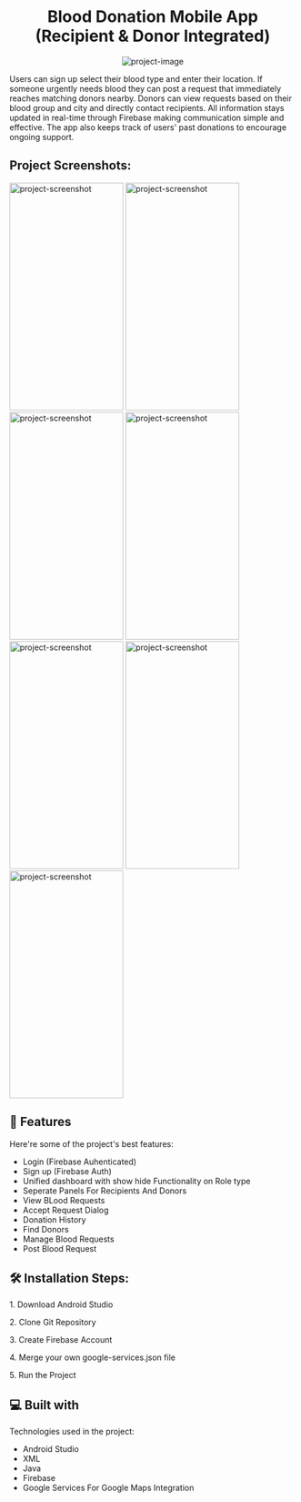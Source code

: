 <h1 align="center" id="title">Blood Donation Mobile App (Recipient &amp; Donor Integrated)</h1>

<p align="center"><img src="https://socialify.git.ci/adeentaquie/BloodDonor-AndroidAPP/image?custom_description=This+app+helps+connect+people+who+need+blood+with+those+who+want+to+donate+blood+easily+and+quickly%0Aacross+Pakistan%0A&amp;description=1&amp;font=Bitter&amp;language=1&amp;name=1&amp;owner=1&amp;pattern=Brick+Wall&amp;stargazers=1&amp;theme=Dark" alt="project-image"></p>

<p id="description">Users can sign up select their blood type and enter their location. If someone urgently needs blood they can post a request that immediately reaches matching donors nearby. Donors can view requests based on their blood group and city and directly contact recipients. All information stays updated in real-time through Firebase making communication simple and effective. The app also keeps track of users' past donations to encourage ongoing support.</p>

<h2>Project Screenshots:</h2>

<img src="https://i.ibb.co/q3M6pgbs/splashscreen.png" alt="project-screenshot" width="200" height="400/">

<img src="https://i.ibb.co/dJ4dHr0Y/accept-blood-requests.png" alt="project-screenshot" width="200" height="400/">

<img src="https://i.ibb.co/DHvPJ0Gv/dashboard.png" alt="project-screenshot" width="200" height="400/">

<img src="https://i.ibb.co/Rpq6tGGG/donationhistory.png" alt="project-screenshot" width="200" height="400/">

<img src=" https://i.ibb.co/nM1K54yH/manage-requests.png" alt="project-screenshot" width="200" height="400/">

<img src=" https://i.ibb.co/whVzBP9X/postbloodrequest.png" alt="project-screenshot" width="200" height="400/">

<img src=" https://i.ibb.co/VcjfsFGj/register.png" alt="project-screenshot" width="200" height="400/">

  
  
<h2>🧐 Features</h2>

Here're some of the project's best features:

*   Login (Firebase Auhenticated)
*   Sign up (Firebase Auth)
*   Unified dashboard with show hide Functionality on Role type
*   Seperate Panels For Recipients And Donors
*   View BLood Requests
*   Accept Request Dialog
*   Donation History
*   Find Donors
*   Manage Blood Requests
*   Post Blood Request

<h2>🛠️ Installation Steps:</h2>

<p>1. Download Android Studio</p>

<p>2. Clone Git Repository</p>

<p>3. Create Firebase Account</p>

<p>4. Merge your own google-services.json file</p>

<p>5. Run the Project</p>

  
  
<h2>💻 Built with</h2>

Technologies used in the project:

*   Android Studio
*   XML
*   Java
*   Firebase
*   Google Services For Google Maps Integration
